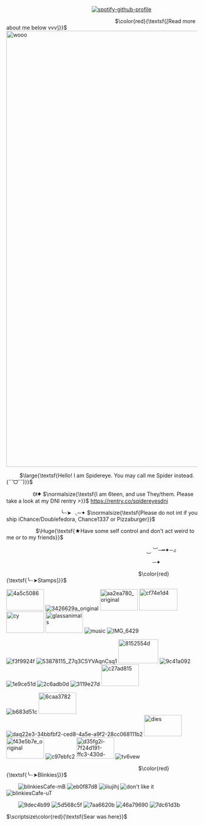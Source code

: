 ⠀⠀⠀ ⠀⠀⠀ ⠀⠀⠀⠀⠀ ⠀⠀⠀ ⠀⠀⠀⠀⠀⠀ [![spotify-github-profile](https://spotify-github-profile.kittinanx.com/api/view?uid=clalew08&cover_image=true&theme=novatorem&show_offline=false&background_color=121212&interchange=true&bar_color=c81e1e&bar_color_cover=true)](https://spotify-github-profile.kittinanx.com/api/view?uid=clalew08&redirect=true)

⠀⠀⠀ ⠀⠀⠀ ⠀⠀⠀⠀⠀ ⠀⠀⠀ ⠀⠀⠀⠀⠀⠀⠀⠀⠀⠀⠀⠀ $\color{red}{\textsf{⟅Read more about me below vvv⟆}}$ 
<img width="799" height="1148" alt="wooo" src="https://github.com/user-attachments/assets/15f29b33-9a9c-46d2-b70f-a519746be976" />

⠀⠀⠀ $\large{\textsf{Hello! I am Spidereye. You may call me Spider instead. (˶ˆᗜˆ˵)}}$

⠀⠀⠀ ⠀⠀⠀ ᘛ✦ $\normalsize{\textsf{I am 6teen, and use They/them. Please take a look at my DNI rentry >}}$ https://rentry.co/sqidereyesdni

⠀⠀⠀ ⠀⠀⠀ ⠀ ⠀⠀⠀ ⠀⠀ ╰┈➤⠀◟─✦ $\normalsize{\textsf{Please do not int if you ship iChance/Doublefedora, Chance1337 or Pizzaburger}}$

⠀ ⠀ ⠀⠀⠀ ⠀ $\Huge{\textsf{★Have some self control and don't act weird to me or to my friends}}$

⠀⠀⠀ ⠀⠀⠀ ⠀⠀⠀⠀⠀ ⠀⠀⠀ ⠀⠀⠀⠀⠀⠀⠀⠀⠀⠀⠀⠀⠀⠀⠀⠀⠀⠀⠀⠀ ⏝ ︶─━✦─೨


⠀⠀⠀ ⠀⠀⠀ ⠀⠀⠀⠀⠀ ⠀⠀⠀ ⠀⠀⠀⠀⠀⠀⠀⠀⠀⠀⠀⠀⠀⠀⠀⠀⠀⠀⠀⠀⠀⠀─✦
 
⠀⠀⠀ ⠀⠀⠀ ⠀⠀⠀⠀⠀ ⠀⠀⠀ ⠀⠀⠀⠀⠀⠀⠀⠀⠀⠀⠀⠀⠀⠀⠀⠀⠀⠀ $\color{red}{\textsf{╰┈➤Stamps⟆}}$ 

<img width="99" height="56" alt="4a5c5086" src="https://github.com/user-attachments/assets/93f69ca9-7252-40a8-9ed9-a6214bdb7b88" /> ![3426629a_original](https://github.com/user-attachments/assets/11b38c33-501c-4dd5-989b-2be17156a21d) <img width="99" height="56" alt="aa2ea780_original" src="https://github.com/user-attachments/assets/05b3b256-5a21-439d-ba42-c88a75152859" /> <img width="101" height="57" alt="cf74e1d4" src="https://github.com/user-attachments/assets/253b110a-a992-434d-a8f4-9aaea8a3c6db" /> <img width="99" height="56" alt="cy" src="https://github.com/user-attachments/assets/b88450c9-c1a3-486d-8715-23a569dedd75" /> <img width="99" height="56" alt="glassanimals" src="https://github.com/user-attachments/assets/f9afd1a4-4bd1-4160-badb-6c9e629b5299" /> ![music](https://github.com/user-attachments/assets/267e56d1-f654-408e-9f7c-62c5a0b629f8) ![IMG_6429](https://github.com/user-attachments/assets/4e8e8229-9b74-4c09-8cb9-4b809b1f3eb3) 

![f3f9924f](https://github.com/user-attachments/assets/86209cb3-67bf-45b0-b0ed-f59a61dfbee7) ![53878115_Z7q3C5YVAqnCsq1](https://github.com/user-attachments/assets/adbc4dda-4f22-4a50-adec-4d5d510670a8) <img width="105" height="63" alt="8152554d" src="https://github.com/user-attachments/assets/4291fa7c-03e5-4409-83de-693fd64374ad" /> ![9c41a092](https://github.com/user-attachments/assets/f2590830-b437-4753-9e4e-9f778d15e6df) ![1e9ce51d](https://github.com/user-attachments/assets/4b82cfed-7f77-45ba-8ccb-74a6505563f9) ![2c6adb0d](https://github.com/user-attachments/assets/d61560a2-8692-417e-8f19-71209764072e) ![3119e27d](https://github.com/user-attachments/assets/4957c928-1496-4792-a906-3a90b247007c) <img width="99" height="57" alt="c27ad815" src="https://github.com/user-attachments/assets/e81d2ef4-ecdb-4d79-b941-9f9081844cb5" /> 

![b683d51c](https://github.com/user-attachments/assets/3f526c94-3b24-4228-be62-468af39a55c7) <img width="99" height="56" alt="6caa3782" src="https://github.com/user-attachments/assets/a9d885eb-8a8e-46fd-8200-883c195d6789" /> ![daq22e3-34bbfbf2-ced8-4a5e-a9f2-28cc068111b2](https://github.com/user-attachments/assets/b42d17ed-d232-4029-bade-e8fc4cafe50e) <img width="99" height="56" alt="dies" src="https://github.com/user-attachments/assets/1f91fc29-23ba-4b9d-8579-b074009dff99" /> <img width="99" height="56" alt="f43e5b7e_original" src="https://github.com/user-attachments/assets/c0c70023-d88e-4ff3-9e0c-285d168c1f36" /> ![c97ebfc2](https://github.com/user-attachments/assets/2e1fcd02-7bd5-47e3-9331-eb0711936e84) <img width="99" height="56" alt="d35fg2i-7f24d191-ffc3-430d-abf4-45353a78971d" src="https://github.com/user-attachments/assets/e7798058-020b-4f73-b944-12d1336d0c6f" /> ![tv6vew](https://github.com/user-attachments/assets/0a026874-3fe4-4acd-be5c-05f62e968437) 


⠀⠀⠀ ⠀⠀⠀ ⠀⠀⠀⠀⠀ ⠀⠀⠀ ⠀⠀⠀⠀⠀⠀⠀⠀⠀⠀⠀⠀⠀⠀⠀⠀⠀⠀ $\color{red}{\textsf{╰┈➤Blinkies⟆}}$ 

⠀⠀⠀![blinkiesCafe-mB](https://github.com/user-attachments/assets/84229cca-dc38-49c1-a858-f64b2f7d3432) ![eb0f87d8](https://github.com/user-attachments/assets/b41ef2ef-600f-4b78-be2e-0de535f3fe36) ![iiiujihj](https://github.com/user-attachments/assets/cb8f23e3-0486-48f4-9ad1-deacf1ad0b5c) ![don't like it](https://github.com/user-attachments/assets/b99ba993-f2a3-4b06-8ae9-48d4f6463d97) ![blinkiesCafe-uT](https://github.com/user-attachments/assets/21ad44e3-7ab7-4d27-8dad-81438905f88e)

⠀⠀⠀![9dec4b99](https://github.com/user-attachments/assets/85ea5522-9e6f-4566-aec1-d8c1e9a92eb7) ![5d568c5f](https://github.com/user-attachments/assets/3fc2da43-583b-4e5d-867a-bea93e9cf073) ![7aa6620b](https://github.com/user-attachments/assets/ae01b479-b34c-4d18-8b75-3bf552730af2) ![46a79690](https://github.com/user-attachments/assets/f126dcf2-13fa-420a-9635-fec3b2a30b90) ![7dc61d3b](https://github.com/user-attachments/assets/8343f54e-d0b1-467d-9139-0feb46d58b82)



$\scriptsize\color{red}{\textsf{Sear was here}}$
